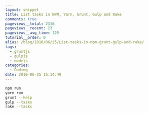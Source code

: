```yaml
---
layout: snippet
title: List tasks in NPM, Yarn, Grunt, Gulp and Rake
comments: true
pageviews__total: 2316
pageviews__recent: 23
pageviews__avg_time: 125
tutorial__order: 0
alias: /blog/2016/06/25/List-tasks-in-npm-grunt-gulp-and-rake/
tags:
  - gruntjs
  - gulpjs
  - nodejs
categories:
  - Coding
date: 2016-06-25 15:14:49
---
```


```bash
npm run
yarn run
grunt --help
gulp --tasks
rake --tasks
```
